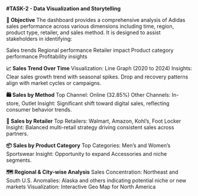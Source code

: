 **#TASK-2 - Data Visualization and Storytelling**

**🎯 Objective**
The dashboard provides a comprehensive analysis of Adidas sales performance across various dimensions including time, region, product type, retailer, and sales method. It is designed to assist stakeholders in identifying:

Sales trends
Regional performance
Retailer impact
Product category performance
Profitability insights


**📈 Sales Trend Over Time**
Visualization: Line Graph (2020 to 2024)
Insights:
Clear sales growth trend with seasonal spikes.
Drop and recovery patterns align with market cycles or campaigns.



**🛍️ Sales by Method**
Top Channel: Online (32.85%)
Other Channels: In-store, Outlet
Insight: Significant shift toward digital sales, reflecting consumer behavior trends.


**🏪 Sales by Retailer**
Top Retailers: Walmart, Amazon, Kohl’s, Foot Locker
Insight: Balanced multi-retail strategy driving consistent sales across partners.


**📦 Sales by Product Category**
Top Categories: Men’s and Women’s Sportswear
Insight: Opportunity to expand Accessories and niche segments.


**🗺️ Regional & City-wise Analysis**
Sales Concentration: Northeast and South U.S.
Anomalies: Alaska and others indicating potential niche or new markets
Visualization: Interactive Geo Map for North America

